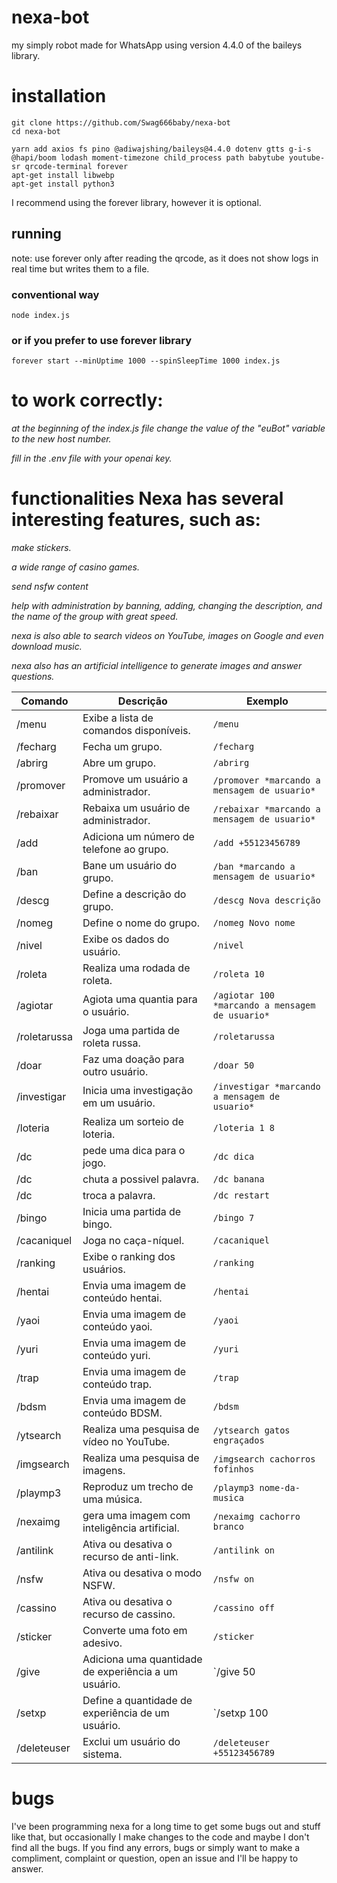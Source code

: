 # nexa-bot
my simply  robot made for WhatsApp using version 4.4.0 of the baileys library.

# installation 
```
git clone https://github.com/Swag666baby/nexa-bot
cd nexa-bot
```
```
yarn add axios fs pino @adiwajshing/baileys@4.4.0 dotenv gtts g-i-s @hapi/boom lodash moment-timezone child_process path babytube youtube-sr qrcode-terminal forever
apt-get install libwebp
apt-get install python3
```
I recommend using the forever library, however it is optional. 

## running 
note: use forever only after reading the qrcode, as it does not show logs in real time but writes them to a file. 
### conventional way 
```
node index.js
```
### or if you prefer to use forever library
```
forever start --minUptime 1000 --spinSleepTime 1000 index.js
```

# to work correctly: 
*at the beginning of the index.js file change the value of the "euBot" variable to the new host number.* 

*fill in the .env file with your openai key.*

# functionalities Nexa has several interesting features, such as:

*make stickers.*

*a wide range of casino games.*

*send nsfw content*

*help with administration by banning, adding, changing the description, and the name of the group with great speed.*

*nexa is also able to search videos on YouTube, images on Google and even download music.*

*nexa also has an artificial intelligence to generate images and answer questions.*

| Comando | Descrição | Exemplo |
|---------|-----------|---------|
| /menu   | Exibe a lista de comandos disponíveis. | `/menu`|
| /fecharg | Fecha um grupo. | `/fecharg` |
| /abrirg | Abre um grupo. | `/abrirg` |
| /promover | Promove um usuário a administrador. | `/promover *marcando a mensagem de usuario*` |
| /rebaixar | Rebaixa um usuário de administrador. | `/rebaixar *marcando a mensagem de usuario*` |
| /add | Adiciona um número de telefone ao grupo. | `/add +55123456789` |
| /ban | Bane um usuário do grupo. | `/ban *marcando a mensagem de usuario*` |
| /descg | Define a descrição do grupo. | `/descg Nova descrição` |
| /nomeg | Define o nome do grupo. | `/nomeg Novo nome` |
| /nivel | Exibe os dados do usuário. | `/nivel` |
| /roleta | Realiza uma rodada de roleta. | `/roleta 10` |
| /agiotar | Agiota uma quantia para o usuário. | `/agiotar 100 *marcando a mensagem de usuario*` |
| /roletarussa | Joga uma partida de roleta russa. | `/roletarussa` |
| /doar | Faz uma doação para outro usuário. | `/doar 50` |
| /investigar | Inicia uma investigação em um usuário. | `/investigar *marcando a mensagem de usuario*` |
| /loteria | Realiza um sorteio de loteria. | `/loteria 1 8` |
| /dc | pede uma dica para o jogo. | `/dc dica` |
| /dc | chuta a possivel palavra. | `/dc banana` |
| /dc | troca a palavra. | `/dc restart` |
| /bingo | Inicia uma partida de bingo. | `/bingo 7` |
| /cacaniquel | Joga no caça-níquel. | `/cacaniquel` |
| /ranking | Exibe o ranking dos usuários. | `/ranking` |
| /hentai | Envia uma imagem de conteúdo hentai. | `/hentai` |
| /yaoi | Envia uma imagem de conteúdo yaoi. | `/yaoi` |
| /yuri | Envia uma imagem de conteúdo yuri. | `/yuri` |
| /trap | Envia uma imagem de conteúdo trap. | `/trap` |
| /bdsm | Envia uma imagem de conteúdo BDSM. | `/bdsm` |
| /ytsearch | Realiza uma pesquisa de vídeo no YouTube. | `/ytsearch gatos engraçados` |
| /imgsearch | Realiza uma pesquisa de imagens. | `/imgsearch cachorros fofinhos` |
| /playmp3 | Reproduz um trecho de uma música. | `/playmp3 nome-da-musica` |
| /nexaimg | gera uma imagem com inteligência artificial. | `/nexaimg cachorro branco` |
| /antilink | Ativa ou desativa o recurso de anti-link. | `/antilink on` |
| /nsfw | Ativa ou desativa o modo NSFW. | `/nsfw on` |
| /cassino | Ativa ou desativa o recurso de cassino. | `/cassino off` |
| /sticker | Converte uma foto em adesivo. | `/sticker` |
| /give | Adiciona uma quantidade de experiência a um usuário. | `/give 50 | /dc | pede uma dica para o jogo. | `/dc dica` |` |
| /setxp | Define a quantidade de experiência de um usuário. | `/setxp 100 | /dc | pede uma dica para o jogo. | `/dc dica` |` |
| /deleteuser | Exclui um usuário do sistema. | `/deleteuser +55123456789` |


# bugs
I've been programming nexa for a long time to get some bugs out and stuff like that, but occasionally I make changes to the code and maybe I don't find all the bugs. If you find any errors, bugs or simply want to make a compliment, complaint or question, open an issue and I'll be happy to answer. 
